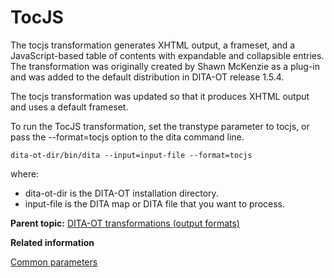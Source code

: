 # TocJS

The tocjs transformation generates XHTML output, a frameset, and a JavaScript-based table of contents with expandable and collapsible entries. The transformation was originally created by Shawn McKenzie as a plug-in and was added to the default distribution in DITA-OT release 1.5.4.

The tocjs transformation was updated so that it produces XHTML output and uses a default frameset.

To run the TocJS transformation, set the transtype parameter to tocjs, or pass the --format=tocjs option to the dita command line.

```
dita-ot-dir/bin/dita --input=input-file --format=tocjs
```

where:

-   dita-ot-dir is the DITA-OT installation directory.
-   input-file is the DITA map or DITA file that you want to process.

**Parent topic:** [DITA-OT transformations \(output formats\)](../topics/output-formats.md)

**Related information**  


[Common parameters](../parameters/parameters-base.md)

